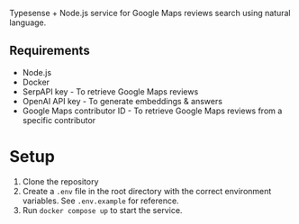 Typesense + Node.js service for Google Maps reviews search using natural language.

## Requirements

- Node.js
- Docker
- SerpAPI key - To retrieve Google Maps reviews
- OpenAI API key - To generate embeddings & answers
- Google Maps contributor ID - To retrieve Google Maps reviews from a specific contributor

# Setup

1. Clone the repository
2. Create a `.env` file in the root directory with the correct environment variables. See `.env.example` for reference.
3. Run `docker compose up` to start the service.
